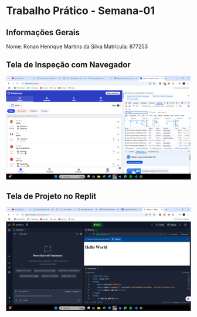 # Trabalho Prático - Semana-01

## Informações Gerais

Nome: Ronan Henrique Martins da Silva
Matrícula: 877253

## Tela de Inspeção com Navegador

![Inspeção de Conexão](imagens/captura1.png)

## Tela de Projeto no Replit

![Projeto no Replit](imagens/captura2.png)
